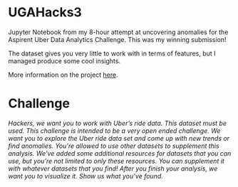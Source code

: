# UGAHacks3
Jupyter Notebook from my 8-hour attempt at uncovering anomalies for the Aspirent Uber Data Analytics Challenge. This was my winning submission!

The dataset gives you very little to work with in terms of features, but I managed produce some cool insights.

More information on the project <a href="https://devpost.com/software/uber-rides-data-analysis" target="_blank">here</a>.

# Challenge
*Hackers, we want you to work with Uber’s ride data. This dataset must be used. This challenge is intended to be a very open ended challenge. We want you to explore the Uber ride data set and come up with new trends or find anomalies. You’re allowed to use other datasets to supplement this analysis. We’ve added some additional resources for datasets that you can use, but you’re not limited to only these resources. You can supplement it with whatever datasets that you find! After you finish your analysis, we want you to visualize it. Show us what you’ve found.*


